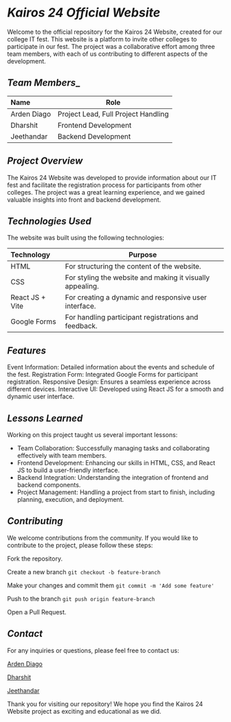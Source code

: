 # **_Kairos 24 Official Website_**
Welcome to the official repository for the Kairos 24 Website, created for our college IT fest. This website is a platform to invite other colleges to participate in our fest. The project was a collaborative effort among three team members, with each of us contributing to different aspects of the development.

## **_Team Members_**_
| **Name** | **Role** |
| :----- | -----|
| Arden Diago | Project Lead, Full Project Handling |
| Dharshit | Frontend Development |
| Jeethandar | Backend Development |

## **_Project Overview_**
The Kairos 24 Website was developed to provide information about our IT fest and facilitate the registration process for participants from other colleges. The project was a great learning experience, and we gained valuable insights into front and backend development.

## **_Technologies Used_**
The website was built using the following technologies:

| **Technology** | **Purpose** |
| :--------- | ------------------------------------------- |
| HTML | For structuring the content of the website. |
| CSS | For styling the website and making it visually appealing. |
| React JS + Vite | For creating a dynamic and responsive user interface. |
| Google Forms | For handling participant registrations and feedback. |

## **_Features_**
Event Information: Detailed information about the events and schedule of the fest.
Registration Form: Integrated Google Forms for participant registration.
Responsive Design: Ensures a seamless experience across different devices.
Interactive UI: Developed using React JS for a smooth and dynamic user interface.

## **_Lessons Learned_**
Working on this project taught us several important lessons:

* Team Collaboration: Successfully managing tasks and collaborating effectively with team members.
* Frontend Development: Enhancing our skills in HTML, CSS, and React JS to build a user-friendly interface.
* Backend Integration: Understanding the integration of frontend and backend components.
* Project Management: Handling a project from start to finish, including planning, execution, and deployment.

## **_Contributing_**
We welcome contributions from the community. If you would like to contribute to the project, please follow these steps:

Fork the repository.

Create a new branch ``` git checkout -b feature-branch ```

Make your changes and commit them ```git commit -m 'Add some feature' ```

Push to the branch ``` git push origin feature-branch ```

Open a Pull Request.

## **_Contact_**
For any inquiries or questions, please feel free to contact us:

[Arden Diago](https://www.linkedin.com/in/arden-diago-a89751279/)  

[Dharshit]()

[Jeethandar](https://www.linkedin.com/in/jeetandar-n-silwani-6b6863213/?utm_source=share&utm_campaign=share_via&utm_content=profile&utm_medium=android_app)

Thank you for visiting our repository! We hope you find the Kairos 24 Website project as exciting and educational as we did.
